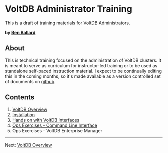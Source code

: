 # VoltDB Administrator Training #

This is a draft of training materials for [VoltDB](http://www.voltdb.com) Administrators.

**by [Ben Ballard](mailto://bballard@voltdb.com)**  

## About #

This is technical training focused on the administration of VoltDB clusters.  It is meant to serve as curriculum for instructor-led training or to be used as standalone self-paced instruction material.  I expect to be continually editing this in the coming months, so it's made available as a version controlled set of documents on [github](https://github.com/benjaminballard/voltdb_docs/blob/master/training/admin_training.md).

## Contents ##

1. [VoltDB Overview](at01_overview.md)
2. [Installation](at02_installation.md)
3. [Hands on with VoltDB Interfaces](at03_interfaces.md)
4. [Ops Exercises - Command Line Interface](ops_exercises_cli.md)
5. Ops Exercises - VoltDB Enterprise Manager



-----------------------------------------

Next: [VoltDB Overview](at01_overview.md)
